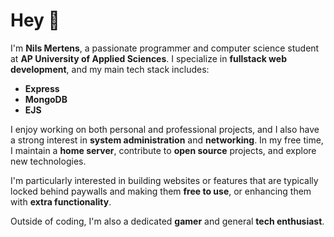 # Hey 👋

I'm **Nils Mertens**, a passionate programmer and computer science student at **AP University of Applied Sciences**. I specialize in **fullstack web development**, and my main tech stack includes:

* **Express**
* **MongoDB**
* **EJS**

I enjoy working on both personal and professional projects, and I also have a strong interest in **system administration** and **networking**. In my free time, I maintain a **home server**, contribute to **open source** projects, and explore new technologies.

I'm particularly interested in building websites or features that are typically locked behind paywalls and making them **free to use**, or enhancing them with **extra functionality**.

Outside of coding, I'm also a dedicated **gamer** and general **tech enthusiast**.
